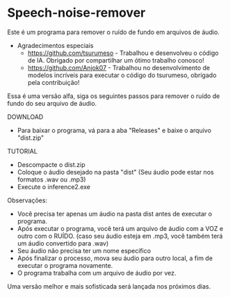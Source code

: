 # Speech-noise-remover

Este é um programa para remover o ruído de fundo em arquivos de áudio.

- Agradecimentos especiais
  - https://github.com/tsurumeso - Trabalhou e desenvolveu o código de IA. Obrigado por compartilhar um ótimo trabalho conosco!
  - https://github.com/Anjok07 - Trabalhou no desenvolvimento de modelos incríveis para executar o código do tsurumeso, obrigado pela contribuição!


Essa é uma versão alfa, siga os seguintes passos para remover o ruído de fundo do seu arquivo de áudio.


DOWNLOAD
- Para baixar o programa, vá para a aba "Releases" e baixe o arquivo "dist.zip"



TUTORIAL
- Descompacte o dist.zip
- Coloque o áudio desejado na pasta "dist" (Seu áudio pode estar nos formatos .wav ou .mp3)
- Execute o inference2.exe



Observações:
- Você precisa ter apenas um áudio na pasta dist antes de executar o programa.
- Após executar o programa, você terá um arquivo de áudio com a VOZ e outro com o RUÍDO. (caso seu áudio esteja em .mp3, você também terá um áudio convertido para .wav)
- Seu áudio não precisa ter um nome específico
- Após finalizar o processo, mova seu áudio para outro local, a fim de executar o programa novamente.
- O programa trabalha com um arquivo de áudio por vez.



Uma versão melhor e mais sofisticada será lançada nos próximos dias.
